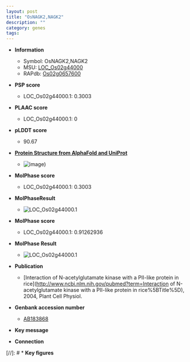 ```yaml
---
layout: post
title: "OsNAGK2,NAGK2"
description: ""
category: genes
tags: 
---
```


* **Information**  
    + Symbol: OsNAGK2,NAGK2  
    + MSU: [LOC_Os02g44000](http://rice.plantbiology.msu.edu/cgi-bin/ORF_infopage.cgi?orf=LOC_Os02g44000)  
    + RAPdb: [Os02g0657600](http://rapdb.dna.affrc.go.jp/viewer/gbrowse_details/irgsp1?name=Os02g0657600)  

* **PSP score**  
    + LOC_Os02g44000.1: 0.3003 

* **PLAAC score**  
    + LOC_Os02g44000.1: 0 

* **pLDDT score**
    + 90.67

* **[Protein Structure from AlphaFold and UniProt](https://www.uniprot.org/uniprotkb/Q5KSL5/entry#structure)**
    + ![image](https://ricepsp.github.io/images/Q5/AF-Q5KSL5-F1.png))

* **MolPhase score**
    + LOC_Os02g44000.1: 0.3003

* **MolPhaseResult**
    + ![LOC_Os02g44000.1](https://ricepsp.github.io/pictures/LOC_Os02g/LOC_Os02g44000.1.png)

* **MolPhase score**
    + LOC_Os02g44000.1: 0.91262936

* **MolPhase Result**
    + ![LOC_Os02g44000.1](https://304243504.github.io/Pictures/LOC_Os02g/LOC_Os02g44000.1.png)

* **Publication**  
    + [Interaction of N-acetylglutamate kinase with a PII-like protein in rice](http://www.ncbi.nlm.nih.gov/pubmed?term=Interaction of N-acetylglutamate kinase with a PII-like protein in rice%5BTitle%5D), 2004, Plant Cell Physiol.

* **Genbank accession number**  
    + [AB183868](http://www.ncbi.nlm.nih.gov/nuccore/AB183868)

* **Key message**  

* **Connection**  

[//]: # * **Key figures**  


